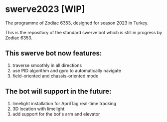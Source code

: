 # swerve2023 [WIP]

The programme of Zodiac 6353, designed for season 2023 in Turkey. 

This is the repository of the standard swerve bot which is still in progress by Zodiac 6353. 

## This swerve bot now features:

1. traverse smoothly in all directions
2. use PID algorithm and gyro to automatically navigate
3. field-oriented and chassis-oriented mode

## The bot will support in the future: 

1. limelight installation for AprilTag real-time tracking
2. 3D location with limelight
3. add support for the bot's arm and elevator

